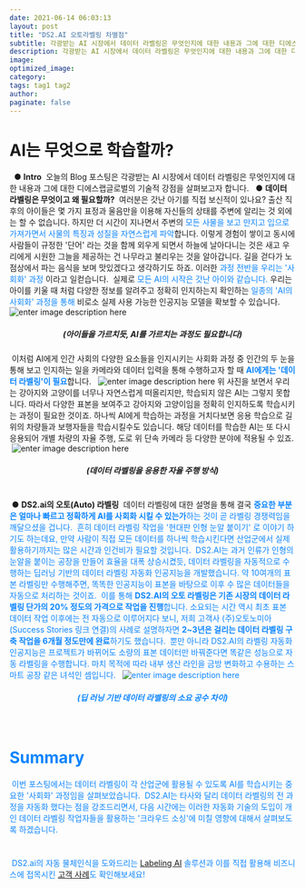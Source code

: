 ```yaml
---
date: 2021-06-14 06:03:13
layout: post
title: "DS2.AI 오토라벨링 차별점"
subtitle: 각광받는 AI 시장에서 데이터 라벨링은 무엇인지에 대한 내용과 그에 대한 디에스랩글로벌의 기술적 강점을 살펴보겠습니다.
description: 각광받는 AI 시장에서 데이터 라벨링은 무엇인지에 대한 내용과 그에 대한 디에스랩글로벌의 기술적 강점을 살펴보겠습니다.
image:
optimized_image:
category:
tags: tag1 tag2
author:
paginate: false
---
```

# AI는 무엇으로 학습할까?
​
​
● **Intro**
​
오늘의 Blog 포스팅은 각광받는 AI 시장에서 데이터 라벨링은 무엇인지에 대한 내용과 그에 대한 디에스랩글로벌의 기술적 강점을 살펴보고자 합니다.
​
​
● **데이터 라벨링은 무엇이고 왜 필요할까?**
​
여러분은 갓난 아기를 직접 보신적이 있나요? 
출산 직후의 아이들은 몇 가지 표정과 울음만을 이용해 자신들의 상태를 주변에 알리는 것 외에는 할 수 없습니다. 하지만 더 시간이 지나면서 주변의 <font color='#0A84FF'>모든 사물을 보고 만지고 입으로 가져가면서 사물의 특징과 성질을 자연스럽게 파악</font>합니다. 이렇게 경험이 쌓이고 동시에 사람들이 규정한 '단어' 라는 것을 함께 외우게 되면서 하늘에 날아다니는 것은 새고 우리에게 시원한 그늘을 제공하는 건 나무라고 불리우는 것을 알아갑니다. 길을 걷다가 노점상에서 파는 음식을 보며 맛있겠다고 생각하기도 하죠. 이러한 <font color='#0A84FF'>과정 전반을 우리는 '사회화' 과정</font> 이라고 일컫습니다.
​
실제로 <font color='#0A84FF'>모든 AI의 시작은 갓난 아이와 같습니다.</font> 우리는 아이를 키울 때 처럼 다양한 정보를 알려주고 정확히 인지하는지 확인하는 <font color='#0A84FF'>일종의 'AI의 사회화' 과정을 통해</font> 비로소 실제 사용 가능한 인공지능 모델을 확보할 수 있습니다.
​
![enter image description here](https://ifh.cc/g/fNr3A2.png)
##### <center>(아이들을 가르치듯, AI를 가르치는 과정도 필요합니다)</center>
​
이처럼 AI에게 인간 사회의 다양한 요소들을 인지시키는 사회화 과정 중 인간의 두 눈을 통해 보고 인지하는 일을 카메라와 데이터 입력을 통해 수행하고자 할 때 <font color='#0A84FF'>**AI에게는 '데이터 라벨링'이 필요**</font>합니다.
​
​
![enter image description here](https://ifh.cc/g/4sGUtf.jpg)
​
위 사진을 보면서 우리는 강아지와 고양이를 너무나 자연스럽게 떠올리지만, 학습되지 않은 AI는 그렇지 못합니다. 따라서 다양한 표본을 보여주고 강아지와 고양이임을 정확히 인지하도록 학습시키는 과정이 필요한 것이죠.
​
하나씩 AI에게 학습하는 과정을 거치다보면 응용 학습으로 길 위의 차량들과 보행자들을 학습시킬수도 있습니다. 해당 데이터를 학습한 AI는 또 다시 응용되어 개별 차량의 자율 주행, 도로 위 단속 카메라 등 다양한 분야에 적용될 수 있죠.
​
![enter image description here](https://ifh.cc/g/acmBRv.jpg)
##### <center>(데이터 라벨링을 응용한 자율 주행 방식)</center>
​
<br>
​
● **DS2.ai의 오토(Auto) 라벨링**
​
데이터 라벨링에 대한 설명을 통해 결국 **<font color='#0A84FF'>중요한 부분은 얼마나 빠르고 정확하게 AI를 사회화 시킬 수 있는가**하는 것이 곧 라벨링 경쟁력임을 깨달으셨을 겁니다.
​
흔히 데이터 라벨링 작업을 '현대판 인형 눈알 붙이기' 로 이야기 하기도 하는데요, <font color='#0A84FF'>만약 사람이 직접 모든 데이터를 하나씩 학습시킨다면 산업군에서 실제 활용하기까지는 많은 시간과 인건비가 필요할 것</font>입니다.
​
DS2.AI는 과거 인류가 인형의 눈알을 붙이는 공장을 만들어 효율을 대폭 상승시켰듯, 데이터 라벨링을 자동적으로 수행하는 딥러닝 기반의 데이터 라벨링 자동화 인공지능을 개발했습니다. 약 10여개의 표본 라벨링만 수행해주면, 똑똑한 인공지능이 표본을 바탕으로 이후 수 많은 데이터들을 자동으로 처리하는 것이죠.
​
이를 통해 <font color='#0A84FF'>**DS2.AI의 오토 라벨링은 기존 시장의 데이터 라벨링 단가의 20% 정도의 가격으로 작업을 진행**</font>합니다. 소요되는 시간 역시 최초 표본 데이터 작업 이후에는 전 자동으로 이루어지다 보니, 저희 고객사 (주)오토노미아(Success Stories 링크 연결)의 사례로 설명하자면 **<font color='#0A84FF'>2~3년은 걸리는 데이터 라벨링 구축 작업을 6개월 정도만에 완료**하기도 했습니다.
​
뿐만 아니라 DS2.AI의 라벨링 자동화 인공지능은 <font color='#0A84FF'>프로젝트가 바뀌어도 소량의 표본 데이터만 바꿔준다면 똑같은 성능으로 자동 라벨링을 수행</font>합니다. 마치 목적에 따라 내부 생산 라인을 금방 변화하고 수용하는 스마트 공장 같은 녀석인 셈입니다.
​
​
![enter image description here](https://ifh.cc/g/ZBfKQK.png)
##### <center>(딥 러닝 기반 데이터 라벨링의 소요 공수 차이)</center>
​
​
# Summary
​
이번 포스팅에서는 데이터 라벨링이 각 산업군에 활용될 수 있도록 AI를 학습시키는 중요한 '사회화' 과정임을 살펴보았습니다.
​
DS2.AI는 타사와 달리 데이터 라벨링의 전 과정을 자동화 했다는 점을 강조드리면서, 다음 시간에는 이러한 자동화 기술의 도입이 개인 데이터 라벨링 작업자들을 활용하는 '크라우드 소싱'에 미칠 영향에 대해서 살펴보도록 하겠습니다.
#
​
DS2.ai의 자동 물체인식을 도와드리는 [Labeling AI](https://ko.ds2.ai/studio/labelingai.html) 솔루션과 이를 직접 활용해 비즈니스에 접목시킨 [고객 사례](https://ko.ds2.ai/resources/successstory/successstory.html)도 확인해보세요!
